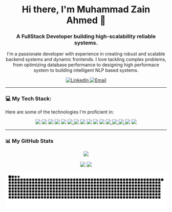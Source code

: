 
<h1 align="center">Hi there, I'm Muhammad Zain Ahmed 👋</h1>
<h3 align="center">A FullStack Developer building high-scalability reliable systems. </h3>

<p align="center">
  I'm a passionate developer with experience in creating robust and scalable backend systems and dynamic frontends. I love tackling complex problems, from optimizing database performance to designing high performace system to building intelligent NLP based systems.  
</p>

<p align="center">
  <a href="https://www.linkedin.com/in/zainahmed188/" target="_blank">
    <img src="https://img.shields.io/badge/LinkedIn-0077B5?style=for-the-badge&logo=linkedin&logoColor=white" alt="LinkedIn"/>
  </a>
   <a href="mailto:zainforgeeeks@gmail.com" target="_blank">
    <img src="https://img.shields.io/badge/Email-D14836?style=for-the-badge&logo=gmail&logoColor=white" alt="Email"/>
  </a>
</p>

---

###  💻 My Tech Stack:

Here are some of the technologies I'm proficient in:

<p align="center">
  <a href="https://golang.org/" target="_blank"><img src="https://img.shields.io/badge/Go-00ADD8?style=for-the-badge&logo=go&logoColor=white" /></a>
  <a href="https://nodejs.org/" target="_blank"><img src="https://img.shields.io/badge/Node.js-339933?style=for-the-badge&logo=node.js&logoColor=white" /></a>
  <a href="https://fastapi.tiangolo.com/" target="_blank"><img src="https://img.shields.io/badge/FastAPI-009688?style=for-the-badge&logo=fastapi&logoColor=white" /></a>
  <a href="https://nextjs.org/" target="_blank"><img src="https://img.shields.io/badge/Next.js-000000?style=for-the-badge&logo=next.js&logoColor=white" /></a>
  <a href="https://reactjs.org/" target="_blank"><img src="https://img.shields.io/badge/React-61DAFB?style=for-the-badge&logo=react&logoColor=black" /></a>
  
<a href="https://www.typescriptlang.org/" target="_blank">
  <img src="https://img.shields.io/badge/TypeScript-3178C6?style=for-the-badge&logo=typescript&logoColor=white" />
</a>
  <a href="https://www.postgresql.org/" target="_blank"><img src="https://img.shields.io/badge/PostgreSQL-4169E1?style=for-the-badge&logo=postgresql&logoColor=white" /></a>
  <a href="https://www.mongodb.com/" target="_blank"><img src="https://img.shields.io/badge/MongoDB-47A248?style=for-the-badge&logo=mongodb&logoColor=white" /></a>
  <a href="https://www.elastic.co/" target="_blank"><img src="https://img.shields.io/badge/ElasticSearch-005571?style=for-the-badge&logo=elasticsearch&logoColor=white" /></a>
  <a href="https://redis.io/" target="_blank"><img src="https://img.shields.io/badge/Redis-DC382D?style=for-the-badge&logo=redis&logoColor=white" /></a>
  <a href="https://www.rabbitmq.com/" target="_blank"><img src="https://img.shields.io/badge/RabbitMQ-FF6600?style=for-the-badge&logo=rabbitmq&logoColor=white" /></a>

<a href="https://www.java.com/" target="_blank">
  <img src="https://img.shields.io/badge/Java-ED8B00?style=for-the-badge&logo=openjdk&logoColor=white" />
</a>

<a href="https://spring.io/projects/spring-boot" target="_blank">
  <img src="https://img.shields.io/badge/Spring_Boot-6DB33F?style=for-the-badge&logo=spring-boot&logoColor=white" />
</a>

<a href="https://www.prisma.io/" target="_blank">
  <img src="https://img.shields.io/badge/Prisma-2D3748?style=for-the-badge&logo=prisma&logoColor=white" />
</a>

  <a href="https://www.docker.com/" target="_blank">
  <img src="https://img.shields.io/badge/Docker-2496ED?style=for-the-badge&logo=docker&logoColor=white" /></a>
  <a href="https://git-scm.com/" target="_blank">
  <img src="https://img.shields.io/badge/Git-F05032?style=for-the-badge&logo=git&logoColor=white" />
</a>
</p>

---

### 📊 My GitHub Stats

<p align="center">
    <img height="180em" src="https://github-profile-summary-cards.vercel.app/api/cards/profile-details?username=zain-codecraft&theme=dracula"/>
  
</p>
<p align="center">

  <img height="180" src="https://github-readme-streak-stats.herokuapp.com/?user=zain-codecraft&theme=dracula" />
  <img height="180" src="https://github-readme-stats.vercel.app/api/top-langs/?username=zain-codecraft&layout=compact&langs_count=8&theme=dracula"/>

</p>
<p align="center">
<img src="https://raw.githubusercontent.com/zain-codecraft/zain-codecraft/output/snake.svg" alt="Snake animation" />

